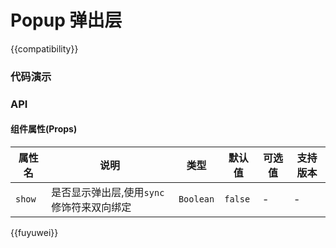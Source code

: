 # Popup 弹出层



{{compatibility}}

### 代码演示


### API
#### 组件属性(Props)

| 属性名| 说明										| 类型		| 默认值		| 可选值	| 支持版本	|
| ---	| ---										| ---		| ---		| ---	| ---		|
| `show`| 是否显示弹出层,使用`sync`修饰符来双向绑定	| `Boolean`	| `false`	| -		| -			|


{{fuyuwei}}